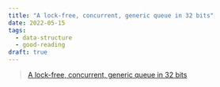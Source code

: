 ```yaml
---
title: "A lock-free, concurrent, generic queue in 32 bits"
date: 2022-05-15
tags:
  - data-structure
  - good-reading
draft: true
---
```


> [A lock-free, concurrent, generic queue in 32 bits](https://nullprogram.com/blog/2022/05/14/)
